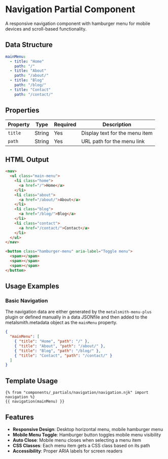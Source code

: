 # Navigation Partial Component

A responsive navigation component with hamburger menu for mobile devices and scroll-based functionality.

## Data Structure

```yaml
mainMenu:
  - title: "Home"
    path: "/"
  - title: "About"
    path: "/about/"
  - title: "Blog"
    path: "/blog/"
  - title: "Contact"
    path: "/contact/"
```

## Properties

| Property | Type | Required | Description |
|----------|------|----------|-------------|
| `title` | String | Yes | Display text for the menu item |
| `path` | String | Yes | URL path for the menu link |

## HTML Output

```html
<nav>
  <ul class="main-menu">
    <li class="home">
      <a href="/">Home</a>
    </li>
    <li class="about">
      <a href="/about/">About</a>
    </li>
    <li class="blog">
      <a href="/blog/">Blog</a>
    </li>
    <li class="contact">
      <a href="/contact/">Contact</a>
    </li>
  </ul>
</nav>

<button class="hamburger-menu" aria-label="Toggle menu">
  <span></span>
  <span></span>
  <span></span>
</button>
```

## Usage Examples

### Basic Navigation

The navigation data are either generated by the `metalsmith-menu-plus` plugin or defined manually in a data JSONfile and then added to the metalsmith.metadata object as the `mainMenu` property. 

```json
{
  "mainMenu": [
    { "title": "Home", "path": "/" },
    { "title": "About", "path": "/about/" },
    { "title": "Blog", "path": "/blog/" },
    { "title": "Contact", "path": "/contact/" }
  ]
}
```

## Template Usage

```nunjucks
{% from "components/_partials/navigation/navigation.njk" import navigation %}
{{ navigation(mainMenu) }}
```

## Features

- **Responsive Design**: Desktop horizontal menu, mobile hamburger menu
- **Mobile Menu Toggle**: Hamburger button toggles mobile menu visibility
- **Auto Close**: Mobile menu closes when selecting a menu item
- **CSS Classes**: Each menu item gets a CSS class based on its path
- **Accessibility**: Proper ARIA labels for screen readers

